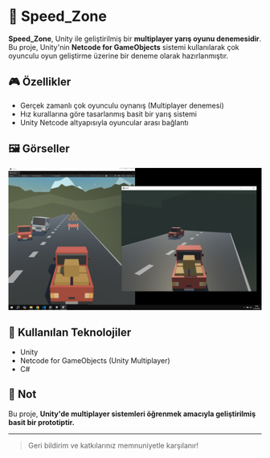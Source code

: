 # 🚗 Speed_Zone

**Speed_Zone**, Unity ile geliştirilmiş bir **multiplayer yarış oyunu denemesidir**.  
Bu proje, Unity'nin **Netcode for GameObjects** sistemi kullanılarak çok oyunculu oyun geliştirme üzerine bir deneme olarak hazırlanmıştır.

## 🎮 Özellikler

- Gerçek zamanlı çok oyunculu oynanış (Multiplayer denemesi)
- Hız kurallarına göre tasarlanmış basit bir yarış sistemi
- Unity Netcode altyapısıyla oyuncular arası bağlantı

## 🖼️ Görseller

![Oyun Görseli](Speed_Zone_SS.png) <!-- Buraya görselin linkini ekleyebilirsin -->

## 🔧 Kullanılan Teknolojiler

- Unity
- Netcode for GameObjects (Unity Multiplayer)
- C#

## 📝 Not

Bu proje, **Unity'de multiplayer sistemleri öğrenmek amacıyla geliştirilmiş basit bir prototiptir.**

---

> Geri bildirim ve katkılarınız memnuniyetle karşılanır!
